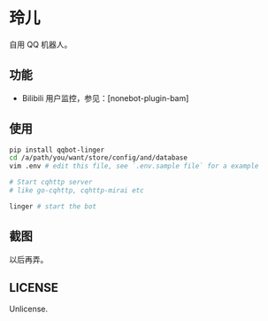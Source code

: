 # 玲儿

自用 QQ 机器人。

## 功能

- Bilibili 用户监控，参见：[nonebot-plugin-bam]

## 使用

```bash
pip install qqbot-linger
cd /a/path/you/want/store/config/and/database
vim .env # edit this file, see `.env.sample file` for a example

# Start cqhttp server
# like go-cqhttp, cqhttp-mirai etc

linger # start the bot
```

## 截图

以后再弄。

## LICENSE

Unlicense.
